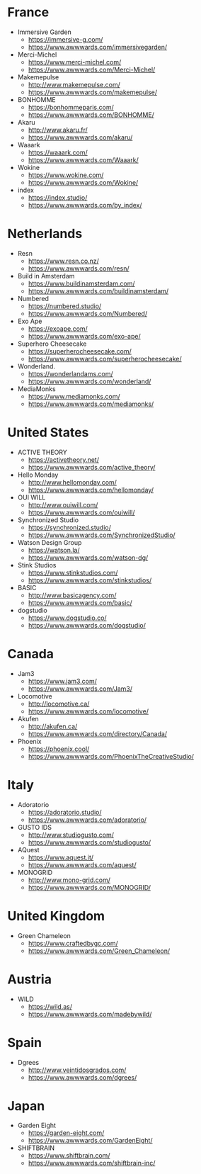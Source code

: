 # France
- Immersive Garden  
	- https://immersive-g.com/
	- https://www.awwwards.com/immersivegarden/
- Merci-Michel  
	- https://www.merci-michel.com/
	- https://www.awwwards.com/Merci-Michel/
- Makemepulse 
	- http://www.makemepulse.com/
	- https://www.awwwards.com/makemepulse/
- BONHOMME
	- https://bonhommeparis.com/
	- https://www.awwwards.com/BONHOMME/
- Akaru
	- http://www.akaru.fr/
	- https://www.awwwards.com/akaru/
- Waaark
	- https://waaark.com/
	- https://www.awwwards.com/Waaark/
- Wokine
	- https://www.wokine.com/
	- https://www.awwwards.com/Wokine/
- index
	- https://index.studio/
	- https://www.awwwards.com/by_index/

# Netherlands
- Resn
	- https://www.resn.co.nz/
	- https://www.awwwards.com/resn/
- Build in Amsterdam
	- https://www.buildinamsterdam.com/
	- https://www.awwwards.com/buildinamsterdam/
- Numbered
	- https://numbered.studio/
	- https://www.awwwards.com/Numbered/
- Exo Ape
	- https://exoape.com/
	- https://www.awwwards.com/exo-ape/
- Superhero Cheesecake
	- https://superherocheesecake.com/
	- https://www.awwwards.com/superherocheesecake/
- Wonderland.
	- https://wonderlandams.com/
	- https://www.awwwards.com/wonderland/
- MediaMonks
	- https://www.mediamonks.com/
	- https://www.awwwards.com/mediamonks/

# United States 
- ACTIVE THEORY
	- https://activetheory.net/
	- https://www.awwwards.com/active_theory/
- Hello Monday
	- http://www.hellomonday.com/
	- https://www.awwwards.com/hellomonday/
- OUI WILL
	- http://www.ouiwill.com/
	- https://www.awwwards.com/ouiwill/
- Synchronized Studio
	- https://synchronized.studio/
	- https://www.awwwards.com/SynchronizedStudio/
- Watson Design Group
	- https://watson.la/
	- https://www.awwwards.com/watson-dg/
- Stink Studios
	- https://www.stinkstudios.com/
	- https://www.awwwards.com/stinkstudios/
- BASIC
	- http://www.basicagency.com/
	- https://www.awwwards.com/basic/
- dogstudio
	- https://www.dogstudio.co/
	- https://www.awwwards.com/dogstudio/

# Canada
- Jam3
	- https://www.jam3.com/
	- https://www.awwwards.com/Jam3/
- Locomotive
	- http://locomotive.ca/
	- https://www.awwwards.com/locomotive/
- Akufen
	- http://akufen.ca/
	- https://www.awwwards.com/directory/Canada/
- Phoenix
	- https://phoenix.cool/
	- https://www.awwwards.com/PhoenixTheCreativeStudio/	

# Italy
- Adoratorio
	- https://adoratorio.studio/
	- https://www.awwwards.com/adoratorio/
- GUSTO IDS
	- http://www.studiogusto.com/
	- https://www.awwwards.com/studiogusto/
- AQuest
	- https://www.aquest.it/
	- https://www.awwwards.com/aquest/
- MONOGRID
	- http://www.mono-grid.com/
	- https://www.awwwards.com/MONOGRID/	

# United Kingdom 
- Green Chameleon
	- https://www.craftedbygc.com/
	- https://www.awwwards.com/Green_Chameleon/

# Austria 
- WILD
	- https://wild.as/
	- https://www.awwwards.com/madebywild/

# Spain
- Dgrees
	- http://www.veintidosgrados.com/
	- https://www.awwwards.com/dgrees/

# Japan
- Garden Eight  
  	- https://garden-eight.com/
	- https://www.awwwards.com/GardenEight/
- SHIFTBRAIN  
	- https://www.shiftbrain.com/
	- https://www.awwwards.com/shiftbrain-inc/

